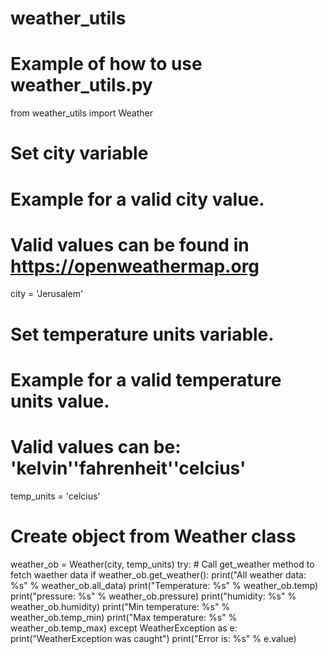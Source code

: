 # weather_utils

# Example of how to use weather_utils.py

from weather_utils import Weather

# Set city variable
# Example for a valid city value.
# Valid values can be found in https://openweathermap.org
city = 'Jerusalem'


# Set temperature units variable.
# Example for a valid temperature units value.
# Valid values can be: 'kelvin'\'fahrenheit'\'celcius'
temp_units = 'celcius'

# Create object from Weather class
weather_ob = Weather(city, temp_units)
try:
    # Call get_weather method to fetch waether data
    if weather_ob.get_weather():
        print("All weather data: %s" % weather_ob.all_data)
        print("Temperature: %s" % weather_ob.temp)
        print("pressure: %s" % weather_ob.pressure)
        print("humidity: %s" % weather_ob.humidity)
        print("Min temperature: %s" % weather_ob.temp_min)
        print("Max temperature: %s" % weather_ob.temp_max)
except WeatherException as e:
    print("WeatherException was caught")
    print("Error is: %s" % e.value)

